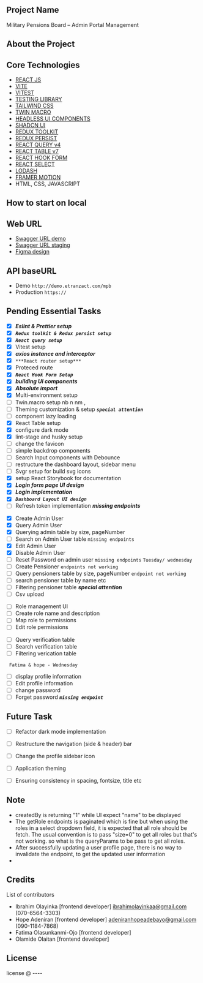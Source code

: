 ## Project Name

Military Pensions Board – Admin Portal Management

## About the Project

## Core Technologies

-   [REACT JS](https://react.dev/learn)
-   [VITE](https://vitejs.dev/)
-   [VITEST](https://vitest.dev/)
-   [TESTING LIBRARY](https://testing-library.com/)
-   [TAILWIND CSS](https://tailwindcss.com/)
-   [TWIN MACRO](https://github.com/ben-rogerson/twin.macro#readme)
-   [HEADLESS UI COMPONENTS](https://headlessui.com/)
-   [SHADCN UI](https://ui.shadcn.com/docs)
-   [REDUX TOOLKIT](https://redux-toolkit.js.org/)
-   [REDUX PERSIST](https://github.com/rt2zz/redux-persist)
-   [REACT QUERY v4](https://tanstack.com/query/v4/docs/overview)
-   [REACT TABLE v7](https://react-table-v7.tanstack.com/)
-   [REACT HOOK FORM](https://www.react-hook-form.com/)
-   [REACT SELECT](https://web.archive.org/web/20230427145507/https://react-select.com/home)
-   [LODASH](https://lodash.com/)
-   [FRAMER MOTION](https://www.framer.com/motion/introduction/)
-   HTML, CSS, JAVASCRIPT

## How to start on local

## Web URL

-   [Swagger URL demo](https://demo.etranzact.com/mpb/swagger-ui.html#/)
-   [Swagger URL staging](https://mpb-admin-api.azurewebsites.net/swagger-ui/index.html)
-   [Figma design](<https://www.figma.com/file/zm27pUSkgjjBSdy2v49ppO/e-Pension-Web-Portal(MPB-1)?type=design&node-id=1-2&mode=design>)

## API baseURL

-   Demo `http://demo.etranzact.com/mpb`
-   Production `https://`

## Pending Essential Tasks

-   [x] **_Eslint & Prettier setup_**
-   [x] **_`Redux toolkit & Redux persist setup`_**
-   [x] **_`React query setup`_**
-   [x] Vitest setup
-   [x] **_axios instance and interceptor_**
-   [x] `***React router setup***`
-   [x] Proteced route
-   [x] **_`React Hook Form Setup`_**
-   [x] **_building UI components_**
-   [x] **_Absolute import_**
-   [x] Multi-environment setup
-   [ ] Twin.macro setup nb n nm ,
-   [ ] Theming customization & setup **_`special attention`_**
-   [ ] component lazy loading
-   [x] React Table setup
-   [x] configure dark mode
-   [x] lint-stage and husky setup
-   [ ] change the favicon
-   [ ] simple backdrop components
-   [ ] Search Input components with Debounce
-   [ ] restructure the dashboard layout, sidebar menu
-   [ ] Svgr setup for build svg icons
-   [X] setup React Storybook for documentation
-   [x] **_Login form page UI design_**
-   [x] **_Login implementation_**
-   [x] **_`Dashboard Layout UI design`_**
-   [ ] Refresh token implementation **_missing endpoints_**
  
<!-- Admin Management -->
-   [x] Create Admin User
-   [x] Query Admin User
-   [x] Querying admin table by size, pageNumber
-   [ ] Search on Admin User table `missing endpoints`
-   [x] Edit Admin User
-   [x] Disable Admin User
-   [ ] Reset Password on admin user `missing endpoints`
    <!-- Pensioner Management  -->
    `Tuesday/ wednesday`
-   [ ] Create Pensioner `endpoints not working`
-   [ ] Query pensioners table by size, pageNumber `endpoint not working`
-   [ ] search pensioner table by name etc
-   [ ] Filtering pensioner table **_special attention_**
-   [ ] Csv upload
<!-- Role management -->
-   [ ] Role management UI
-   [ ] Create role name and description
-   [ ] Map role to permissions
-   [ ] Edit role permissions
<!-- Verification  -->
-   [ ] Query verification table
-   [ ] Search verification table
-   [ ] Filtering verication table
<!-- Profile -->
` Fatima & hope - Wednesday`
-   [ ] display profile information
-   [ ] Edit profile information
-   [ ] change password
-   [ ] Forget password **_`missing endpoint`_**

## Future Task

-   [ ] Refactor dark mode implementation
-   [ ] Restructure the navigation (side & header) bar
-   [ ] Change the profile sidebar icon
-   [ ] Application theming
-   [ ] Ensuring consistency in spacing, fontsize, title etc
  

## Note

-   createdBy is returning "1" while UI expect "name" to be displayed
-   The getRole endpoints is paginated which is fine but when using the roles in a select
    dropdown field, it is expected that all role should be fetch. The usual convention is to pass "size=0" to get all roles but that's not working. so what is the queryParams to be pass to get all
    roles.
-   After successfully updating a user profile page, there is no way to invalidate the endpoint, to get the updated user information
-

## Credits

List of contributors

-   Ibrahim Olayinka [frontend developer] <ibrahimolayinkaa@gmail.com> (070-6564-3303)
-   Hope Adeniran [frontend developer] <adeniranhopeadebayo@gmail.com> (090-1184-7868)
-   Fatima Olasunkanmi-Ojo [frontend developer]
-   Olamide Olaitan [frontend developer]

## License

license @ ----
